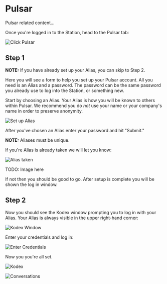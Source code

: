 # Pulsar

Pulsar related content...

Once you're logged in to the Station, head to the Pulsar tab:

![Click Pulsar](http://dropsinn.s3.amazonaws.com/TruStar.png)

## Step 1

**NOTE:** If you have already set up your Alias, you can skip to Step 2.

Here you will see a form to help you set up your Pulsar account. All you need is an Alias and a password. The password can be the same password you already use to log into the Station, or something new.

Start by choosing an Alias. Your Alias is how you will be known to others within Pulsar. We recommend you do _not_ use your name or your company's name in order to preserve anonymity.

![Set up Alias](http://dropsinn.s3.amazonaws.com/TruStar_and_1__zsh-1.png)

After you've chosen an Alias enter your password and hit "Submit."

**NOTE:** Aliases must be unique.

If you're Alias is already taken we will let you know:

![Alias taken](http://dropsinn.s3.amazonaws.com/TruStar_and_1__zsh.png)

TODO: Image here

If not then you should be good to go. After setup is complete you will be shown the log in window.

## Step 2

Now you should see the Kodex window prompting you to log in with your Alias. Your Alias is always visible in the upper right-hand corner:

![Kodex Window](http://dropsinn.s3.amazonaws.com/TruStar-2.png)

Enter your credentials and log in:

![Enter Credentials](http://dropsinn.s3.amazonaws.com/TruStar-3.png)

Now you you're all set.

![Kodex](http://dropsinn.s3.amazonaws.com/TruStar_and_pulsar_md______dev_trustar_trustar-public__-_VIM.png)

![Conversations](http://dropsinn.s3.amazonaws.com/TruStar_and_pulsar_md.png)
